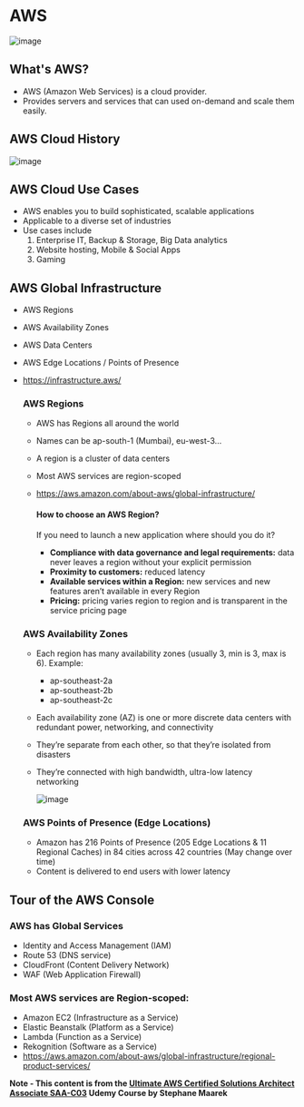 # AWS

![image](https://user-images.githubusercontent.com/73632896/224480042-5ac3e488-4210-4210-b4a3-fcad428b4b60.png)


## What's AWS?

- AWS (Amazon Web Services) is a cloud provider.
- Provides servers and services that can used on-demand and scale them easily.

## AWS Cloud History

![image](https://user-images.githubusercontent.com/73632896/223426431-de5bc3e6-4fd6-405a-9860-96c2b2bf8fb2.png)

## AWS Cloud Use Cases

- AWS enables you to build sophisticated, scalable applications
- Applicable to a diverse set of industries
- Use cases include
    1. Enterprise IT, Backup & Storage, Big Data analytics
    2. Website hosting, Mobile & Social Apps
    3. Gaming

## AWS Global Infrastructure

- AWS Regions
- AWS Availability Zones 
- AWS Data Centers
- AWS Edge Locations / Points of Presence
- https://infrastructure.aws/

    ### AWS Regions

    - AWS has Regions all around the world
    - Names can be ap-south-1 (Mumbai), eu-west-3…
    - A region is a cluster of data centers
    - Most AWS services are region-scoped
    - https://aws.amazon.com/about-aws/global-infrastructure/

        ####  How to choose an AWS Region?
        If you need to launch a new application where should you do it?

        - **Compliance with data governance and legal requirements:** data never leaves a region without your explicit permission
        - **Proximity to customers:** reduced latency
        - **Available services within a Region:** new services and new features aren’t available in every Region
        - **Pricing:** pricing varies region to region and is transparent in the service pricing page

    ### AWS Availability Zones

    - Each region has many availability zones (usually 3, min is 3, max is 6). Example:
        - ap-southeast-2a
        - ap-southeast-2b
        - ap-southeast-2c
    - Each availability zone (AZ) is one or more discrete data centers with redundant power, networking, and connectivity
    - They’re separate from each other, so that they’re isolated from disasters
    - They’re connected with high bandwidth, ultra-low latency networking

        ![image](https://user-images.githubusercontent.com/73632896/223431631-96cd47bc-73fa-44d9-b1e0-8f396f7a905f.png)

    ### AWS Points of Presence (Edge Locations)

    - Amazon has 216 Points of Presence (205 Edge Locations & 11 Regional Caches) in 84 cities across 42 countries (May change over time)
    - Content is delivered to end users with lower latency


## Tour of the AWS Console

### AWS has Global Services

- Identity and Access Management (IAM)
- Route 53 (DNS service)
- CloudFront (Content Delivery Network)
- WAF (Web Application Firewall)

###  Most AWS services are Region-scoped:

- Amazon EC2 (Infrastructure as a Service)
- Elastic Beanstalk (Platform as a Service)
- Lambda (Function as a Service)
- Rekognition (Software as a Service)
- https://aws.amazon.com/about-aws/global-infrastructure/regional-product-services/

**Note - This content is from the [Ultimate AWS Certified Solutions Architect Associate SAA-C03](https://www.udemy.com/course/aws-certified-solutions-architect-associate-saa-c03/) Udemy Course by Stephane Maarek**

